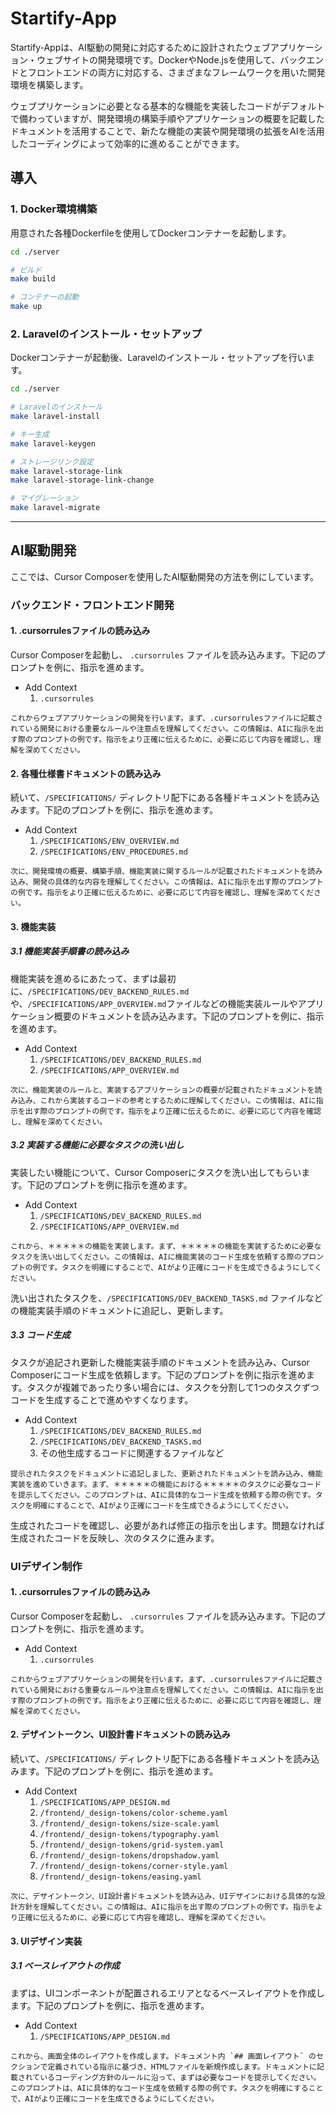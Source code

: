 # Startify-App

Startify-Appは、AI駆動の開発に対応するために設計されたウェブアプリケーション・ウェブサイトの開発環境です。DockerやNode.jsを使用して、バックエンドとフロントエンドの両方に対応する、さまざまなフレームワークを用いた開発環境を構築します。

ウェブプリケーションに必要となる基本的な機能を実装したコードがデフォルトで備わっていますが、開発環境の構築手順やアプリケーションの概要を記載したドキュメントを活用することで、新たな機能の実装や開発環境の拡張をAIを活用したコーディングによって効率的に進めることができます。

## 導入

### 1. Docker環境構築

用意された各種Dockerfileを使用してDockerコンテナーを起動します。

```bash
cd ./server

# ビルド
make build

# コンテナーの起動
make up
```

### 2. Laravelのインストール・セットアップ

Dockerコンテナーが起動後、Laravelのインストール・セットアップを行います。

```bash
cd ./server

# Laravelのインストール
make laravel-install

# キー生成
make laravel-keygen

# ストレージリンク設定
make laravel-storage-link
make laravel-storage-link-change

# マイグレーション
make laravel-migrate
```

---

## AI駆動開発

ここでは、Cursor Composerを使用したAI駆動開発の方法を例にしています。

### バックエンド・フロントエンド開発

#### 1. .cursorrulesファイルの読み込み

Cursor Composerを起動し、 `.cursorrules` ファイルを読み込みます。下記のプロンプトを例に、指示を進めます。

- Add Context
  1. `.cursorrules`

```
これからウェブアプリケーションの開発を行います。まず、.cursorrulesファイルに記載されている開発における重要なルールや注意点を理解してください。この情報は、AIに指示を出す際のプロンプトの例です。指示をより正確に伝えるために、必要に応じて内容を確認し、理解を深めてください。
```

#### 2. 各種仕様書ドキュメントの読み込み

続いて、`/SPECIFICATIONS/` ディレクトリ配下にある各種ドキュメントを読み込みます。下記のプロンプトを例に、指示を進めます。

- Add Context
  1. `/SPECIFICATIONS/ENV_OVERVIEW.md`
  2. `/SPECIFICATIONS/ENV_PROCEDURES.md`

```
次に、開発環境の概要、構築手順、機能実装に関するルールが記載されたドキュメントを読み込み、開発の具体的な内容を理解してください。この情報は、AIに指示を出す際のプロンプトの例です。指示をより正確に伝えるために、必要に応じて内容を確認し、理解を深めてください。
```

#### 3. 機能実装

##### 3.1 機能実装手順書の読み込み

機能実装を進めるにあたって、まずは最初に、`/SPECIFICATIONS/DEV_BACKEND_RULES.md` や、`/SPECIFICATIONS/APP_OVERVIEW.md`ファイルなどの機能実装ルールやアプリケーション概要のドキュメントを読み込みます。下記のプロンプトを例に、指示を進めます。

- Add Context
  1. `/SPECIFICATIONS/DEV_BACKEND_RULES.md`
  2. `/SPECIFICATIONS/APP_OVERVIEW.md`

```
次に、機能実装のルールと、実装するアプリケーションの概要が記載されたドキュメントを読み込み、これから実装するコードの参考とするために理解してください。この情報は、AIに指示を出す際のプロンプトの例です。指示をより正確に伝えるために、必要に応じて内容を確認し、理解を深めてください。
```

##### 3.2 実装する機能に必要なタスクの洗い出し

実装したい機能について、Cursor Composerにタスクを洗い出してもらいます。下記のプロンプトを例に指示を進めます。

- Add Context
  1. `/SPECIFICATIONS/DEV_BACKEND_RULES.md`
  2. `/SPECIFICATIONS/APP_OVERVIEW.md`

```
これから、＊＊＊＊＊の機能を実装します。まず、＊＊＊＊＊の機能を実装するために必要なタスクを洗い出してください。この情報は、AIに機能実装のコード生成を依頼する際のプロンプトの例です。タスクを明確にすることで、AIがより正確にコードを生成できるようにしてください。
```

洗い出されたタスクを、`/SPECIFICATIONS/DEV_BACKEND_TASKS.md` ファイルなどの機能実装手順のドキュメントに追記し、更新します。

##### 3.3 コード生成

タスクが追記され更新した機能実装手順のドキュメントを読み込み、Cursor Composerにコード生成を依頼します。下記のプロンプトを例に指示を進めます。タスクが複雑であったり多い場合には、タスクを分割して1つのタスクずつコードを生成することで進めやすくなります。

- Add Context
  1. `/SPECIFICATIONS/DEV_BACKEND_RULES.md`
  2. `/SPECIFICATIONS/DEV_BACKEND_TASKS.md`
  3. その他生成するコードに関連するファイルなど

```
提示されたタスクをドキュメントに追記しました、更新されたドキュメントを読み込み、機能実装を進めていきます。まず、＊＊＊＊＊の機能における＊＊＊＊＊のタスクに必要なコードを提示してください。このプロンプトは、AIに具体的なコード生成を依頼する際の例です。タスクを明確にすることで、AIがより正確にコードを生成できるようにしてください。
```

生成されたコードを確認し、必要があれば修正の指示を出します。問題なければ生成されたコードを反映し、次のタスクに進みます。

### UIデザイン制作

#### 1. .cursorrulesファイルの読み込み

Cursor Composerを起動し、 `.cursorrules` ファイルを読み込みます。下記のプロンプトを例に、指示を進めます。

- Add Context
  1. `.cursorrules`

```
これからウェブアプリケーションの開発を行います。まず、.cursorrulesファイルに記載されている開発における重要なルールや注意点を理解してください。この情報は、AIに指示を出す際のプロンプトの例です。指示をより正確に伝えるために、必要に応じて内容を確認し、理解を深めてください。
```

#### 2. デザイントークン、UI設計書ドキュメントの読み込み

続いて、`/SPECIFICATIONS/` ディレクトリ配下にある各種ドキュメントを読み込みます。下記のプロンプトを例に、指示を進めます。

- Add Context
  1. `/SPECIFICATIONS/APP_DESIGN.md`
  2. `/frontend/_design-tokens/color-scheme.yaml`
  3. `/frontend/_design-tokens/size-scale.yaml`
  4. `/frontend/_design-tokens/typography.yaml`
  5. `/frontend/_design-tokens/grid-system.yaml`
  6. `/frontend/_design-tokens/dropshadow.yaml`
  7. `/frontend/_design-tokens/corner-style.yaml`
  8. `/frontend/_design-tokens/easing.yaml`

```
次に、デザイントークン、UI設計書ドキュメントを読み込み、UIデザインにおける具体的な設計方針を理解してください。この情報は、AIに指示を出す際のプロンプトの例です。指示をより正確に伝えるために、必要に応じて内容を確認し、理解を深めてください。
```

#### 3. UIデザイン実装

##### 3.1 ベースレイアウトの作成

まずは、UIコンポーネントが配置されるエリアとなるベースレイアウトを作成します。下記のプロンプトを例に、指示を進めます。

- Add Context
  1. `/SPECIFICATIONS/APP_DESIGN.md`

```
これから、画面全体のレイアウトを作成します。ドキュメント内 `## 画面レイアウト` のセクションで定義されている指示に基づき、HTMLファイルを新規作成します。ドキュメントに記載されているコーディング方針のルールに沿って、まずは必要なコードを提示してください。このプロンプトは、AIに具体的なコード生成を依頼する際の例です。タスクを明確にすることで、AIがより正確にコードを生成できるようにしてください。
```
